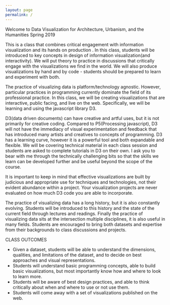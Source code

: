 ```yaml
---
layout: page
permalink: /
---
```



<span id="rTitle">Welcome to Data Visualization for Architecture, Urbanism, and the Humanities Spring 2019</span>

<p>This is a class that combines critical engagement with information visualization and its hands on production .
In this class, students will be introduced to key concepts in design of information visualization(and interactivity). We will put theory to practice in discussions that critically engage with the visualizations we find in the world. We will also produce visualizations by hand and by code - students should be prepared to learn and experiment with both.</p>

<p>The practice of visualizing data is platform/technology agnostic. However, particular practices in programming currently dominate the field of its professional practice. In this class, we will be creating visualizations that are interactive, public facing, and live on the web. Specifically, we will be learning and using the javascript library D3.</p>

<p>D3(data driven documents) can have creative and artful uses, but it is not primarily for creative coding. Compared to P5(Processing javascript), D3 will not have the immediacy  of visual experimentation and feedback that has introduced many artists and creatives to concepts of programming. D3 has a learning curve, however it is a powerful tool and both expandable and flexible. We will be covering technical material in each class session and students are asked to complete tutorials in D3 on their own. I ask you to bear with me through the technically challenging bits so that the skills we learn can be developed further and be useful beyond the scope of the course.</p>

<p>It is important to keep in mind that effective visualizations are built by judicious and appropriate use for techniques and technologies, not their evident abundance within a project. Your visualization projects are never evaluated on how much D3 code you are able to incorporate.</p>

<p>The practice of visualizing data has a long history, but it is also constantly evolving. Students will be introduced to this history and the state of the current field through lectures and readings.
Finally the practice of visualizing data sits at the intersection multiple disciplines, it is also useful in many fields. Students are encouraged to bring both datasets and expertise from their backgrounds to class discussions and projects.</p>

CLASS OUTCOMES

- Given a dataset, students will be able to understand the dimensions, qualities, and limitations of the dataset, and to decide on best approaches and visual representations.
- Students will understand basic programming concepts, able to build basic visualizations, but most importantly know how and where to look to learn more.
- Students will be aware of best design practices, and able to think critically about when and where to use or not use them.
- Students will come away with a set of visualizations published on the web.


